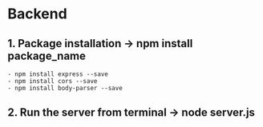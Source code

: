 # Backend

## 1.  Package installation -> npm install package_name
	- npm install express --save  
	- npm install cors --save  
	- npm install body-parser --save  

## 2.  Run the server from terminal -> node server.js